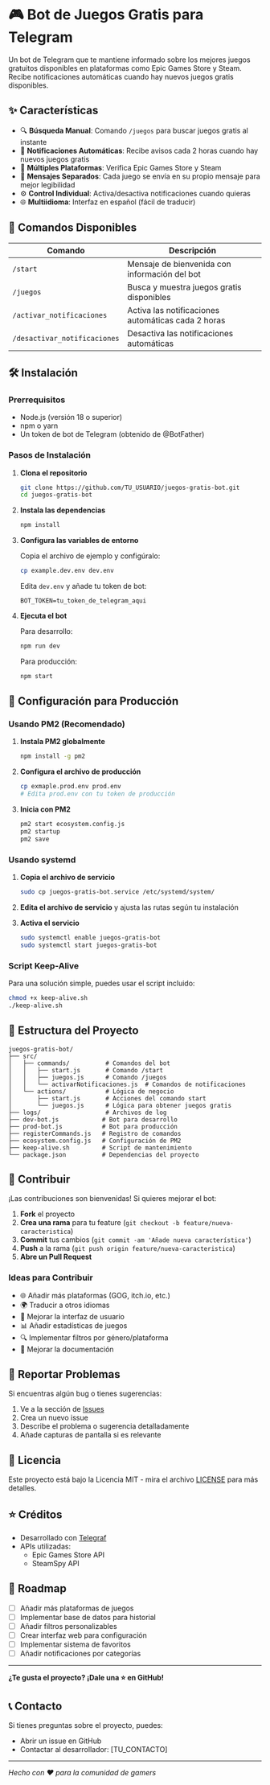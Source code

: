 # 🎮 Bot de Juegos Gratis para Telegram

Un bot de Telegram que te mantiene informado sobre los mejores juegos gratuitos disponibles en plataformas como Epic Games Store y Steam. Recibe notificaciones automáticas cuando hay nuevos juegos gratis disponibles.

## ✨ Características

- 🔍 **Búsqueda Manual**: Comando `/juegos` para buscar juegos gratis al instante
- 🔔 **Notificaciones Automáticas**: Recibe avisos cada 2 horas cuando hay nuevos juegos gratis
- 🎯 **Múltiples Plataformas**: Verifica Epic Games Store y Steam
- 📱 **Mensajes Separados**: Cada juego se envía en su propio mensaje para mejor legibilidad
- ⚙️ **Control Individual**: Activa/desactiva notificaciones cuando quieras
- 🌐 **Multiidioma**: Interfaz en español (fácil de traducir)

## 🚀 Comandos Disponibles

| Comando | Descripción |
|---------|-------------|
| `/start` | Mensaje de bienvenida con información del bot |
| `/juegos` | Busca y muestra juegos gratis disponibles |
| `/activar_notificaciones` | Activa las notificaciones automáticas cada 2 horas |
| `/desactivar_notificaciones` | Desactiva las notificaciones automáticas |

## 🛠️ Instalación

### Prerrequisitos

- Node.js (versión 18 o superior)
- npm o yarn
- Un token de bot de Telegram (obtenido de @BotFather)

### Pasos de Instalación

1. **Clona el repositorio**
   ```bash
   git clone https://github.com/TU_USUARIO/juegos-gratis-bot.git
   cd juegos-gratis-bot
   ```

2. **Instala las dependencias**
   ```bash
   npm install
   ```

3. **Configura las variables de entorno**
   
   Copia el archivo de ejemplo y configúralo:
   ```bash
   cp example.dev.env dev.env
   ```
   
   Edita `dev.env` y añade tu token de bot:
   ```env
   BOT_TOKEN=tu_token_de_telegram_aqui
   ```

4. **Ejecuta el bot**
   
   Para desarrollo:
   ```bash
   npm run dev
   ```
   
   Para producción:
   ```bash
   npm start
   ```

## 🔧 Configuración para Producción

### Usando PM2 (Recomendado)

1. **Instala PM2 globalmente**
   ```bash
   npm install -g pm2
   ```

2. **Configura el archivo de producción**
   ```bash
   cp exmaple.prod.env prod.env
   # Edita prod.env con tu token de producción
   ```

3. **Inicia con PM2**
   ```bash
   pm2 start ecosystem.config.js
   pm2 startup
   pm2 save
   ```

### Usando systemd

1. **Copia el archivo de servicio**
   ```bash
   sudo cp juegos-gratis-bot.service /etc/systemd/system/
   ```

2. **Edita el archivo de servicio** y ajusta las rutas según tu instalación

3. **Activa el servicio**
   ```bash
   sudo systemctl enable juegos-gratis-bot
   sudo systemctl start juegos-gratis-bot
   ```

### Script Keep-Alive

Para una solución simple, puedes usar el script incluido:
```bash
chmod +x keep-alive.sh
./keep-alive.sh
```

## 📁 Estructura del Proyecto

```
juegos-gratis-bot/
├── src/
│   ├── commands/          # Comandos del bot
│   │   ├── start.js       # Comando /start
│   │   ├── juegos.js      # Comando /juegos
│   │   └── activarNotificaciones.js  # Comandos de notificaciones
│   └── actions/           # Lógica de negocio
│       ├── start.js       # Acciones del comando start
│       └── juegos.js      # Lógica para obtener juegos gratis
├── logs/                  # Archivos de log
├── dev-bot.js            # Bot para desarrollo
├── prod-bot.js           # Bot para producción
├── registerCommands.js   # Registro de comandos
├── ecosystem.config.js   # Configuración de PM2
├── keep-alive.sh         # Script de mantenimiento
└── package.json          # Dependencias del proyecto
```

## 🤝 Contribuir

¡Las contribuciones son bienvenidas! Si quieres mejorar el bot:

1. **Fork** el proyecto
2. **Crea una rama** para tu feature (`git checkout -b feature/nueva-caracteristica`)
3. **Commit** tus cambios (`git commit -am 'Añade nueva característica'`)
4. **Push** a la rama (`git push origin feature/nueva-caracteristica`)
5. **Abre un Pull Request**

### Ideas para Contribuir

- 🌐 Añadir más plataformas (GOG, itch.io, etc.)
- 🌍 Traducir a otros idiomas
- 🎨 Mejorar la interfaz de usuario
- 📊 Añadir estadísticas de juegos
- 🔍 Implementar filtros por género/plataforma
- 📝 Mejorar la documentación

## 🐛 Reportar Problemas

Si encuentras algún bug o tienes sugerencias:

1. Ve a la sección de [Issues](https://github.com/TU_USUARIO/juegos-gratis-bot/issues)
2. Crea un nuevo issue
3. Describe el problema o sugerencia detalladamente
4. Añade capturas de pantalla si es relevante

## 📝 Licencia

Este proyecto está bajo la Licencia MIT - mira el archivo [LICENSE](LICENSE) para más detalles.

## ⭐ Créditos

- Desarrollado con [Telegraf](https://telegraf.js.org/)
- APIs utilizadas:
  - Epic Games Store API
  - SteamSpy API

## 🎯 Roadmap

- [ ] Añadir más plataformas de juegos
- [ ] Implementar base de datos para historial
- [ ] Añadir filtros personalizables
- [ ] Crear interfaz web para configuración
- [ ] Implementar sistema de favoritos
- [ ] Añadir notificaciones por categorías

---

**¿Te gusta el proyecto? ¡Dale una ⭐ en GitHub!**

## 📞 Contacto

Si tienes preguntas sobre el proyecto, puedes:
- Abrir un issue en GitHub
- Contactar al desarrollador: [TU_CONTACTO]

---

*Hecho con ❤️ para la comunidad de gamers*

